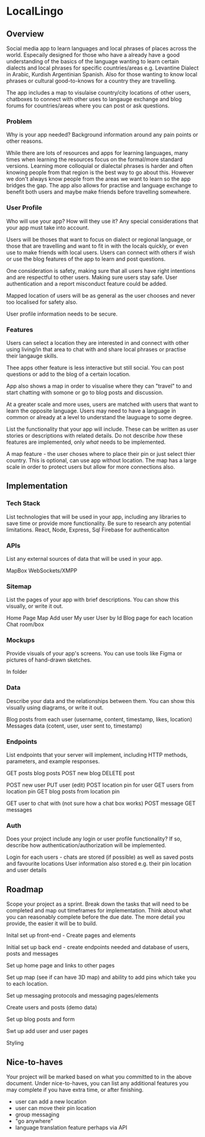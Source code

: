 # LocalLingo

## Overview

Social media app to learn languages and local phrases of places across the world. Especaily designed for those who have a already have a good understanding of the basics of the language wanting to learn certain dialects and local phrases for specific countries/areas e.g. Levantine Dialect in Arabic, Kurdish Argentinian Spanish. Also for those wanting to know local phrases or cultural good-to-knows for a country they are travelling.

The app includes a map to visulaise country/city locations of other users, chatboxes to connect with other uses to langauge exchange and blog forums for countries/areas where you can post or ask questions.

### Problem

Why is your app needed? Background information around any pain points or other reasons.

While there are lots of resources and apps for learning languages, many times when learning the resources focus on the formal/more standard versions. Learning more colloquial or dialectal phrases is harder and often knowing people from that region is the best way to go about this. However we don't always know people from the areas we want to learn so the app bridges the gap. The app also allows for practise and language exchange to benefit both users and maybe make friends before travelling somewhere.

### User Profile

Who will use your app? How will they use it? Any special considerations that your app must take into account.

Users will be thoses that want to focus on dialect or regional language, or those that are travelling and want to fit in with the locals quickly, or even use to make friends with local users. Users can connect with others if wish or use the blog features of the app to learn and post questions.

One consideration is safety, making sure that all users have right intentions and are respectful to other users. Making sure users stay safe. User authentication and a report misconduct feature could be added.

Mapped location of users will be as general as the user chooses and never too localised for safety also.

User profile information needs to be secure.

### Features

Users can select a location they are interested in and connect with other using living/in that area to chat with and share local phrases or practise their langauge skills.

Thee apps other feature is less interactive but still social. You can post questions or add to the blog of a certain location.

App also shows a map in order to visualise where they can "travel" to and start chatting with somone or go to blog posts and discussion.

At a greater scale and more uses, users are matched with users that want to learn the opposite language. Users may need to have a language in common or already at a level to understand the lauguage to some degree.

List the functionality that your app will include. These can be written as user stories or descriptions with related details. Do not describe _how_ these features are implemented, only _what_ needs to be implemented.

A map feature - the user choses where to place their pin or just select thier country. This is optional, can use app without location. The map has a large scale in order to protect users but allow for more connections also.

## Implementation

### Tech Stack

List technologies that will be used in your app, including any libraries to save time or provide more functionality. Be sure to research any potential limitations.
React, Node, Express, Sql
Firebase for authenticaiton

### APIs

List any external sources of data that will be used in your app.

MapBox
WebSockets/XMPP

### Sitemap

List the pages of your app with brief descriptions. You can show this visually, or write it out.

Home Page
Map
Add user
My user
User by Id
Blog page for each location
Chat room/box

### Mockups

Provide visuals of your app's screens. You can use tools like Figma or pictures of hand-drawn sketches.

In folder

### Data

Describe your data and the relationships between them. You can show this visually using diagrams, or write it out.

Blog posts from each user (username, content, timestamp, likes, location)
Messages data (cotent, user, user sent to, timestamp)

### Endpoints

List endpoints that your server will implement, including HTTP methods, parameters, and example responses.

GET posts blog posts
POST new blog
DELETE post

POST new user
PUT user (edit)
POST location pin for user
GET users from location pin
GET blog posts from location pin

GET user to chat with (not sure how a chat box works)
POST message
GET messages

### Auth

Does your project include any login or user profile functionality? If so, describe how authentication/authorization will be implemented.

Login for each users - chats are stored (if possible) as well as saved posts and favourite locations
User information also stored e.g. their pin location and user details

## Roadmap

Scope your project as a sprint. Break down the tasks that will need to be completed and map out timeframes for implementation. Think about what you can reasonably complete before the due date. The more detail you provide, the easier it will be to build.

Inital set up front-end - Create pages and elements

Initial set up back end - create endpoints needed and database of users, posts and messages

Set up home page and links to other pages

Set up map (see if can have 3D map) and ability to add pins which take you to each location.

Set up messaging protocols and messaging pages/elements

Create users and posts (demo data)

Set up blog posts and form

Swt up add user and user pages

Styling

## Nice-to-haves

Your project will be marked based on what you committed to in the above document. Under nice-to-haves, you can list any additional features you may complete if you have extra time, or after finishing.

- user can add a new location
- user can move their pin location
- group messaging
- "go anywhere"
- language translation feature perhaps via API
